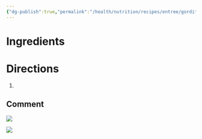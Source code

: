```yaml
---
{"dg-publish":true,"permalink":"/health/nutrition/recipes/entree/gorditas/","tags":["cookmate"]}
---
```




# Ingredients



# Directions

1) 

## Comment

![](https://lh3.googleusercontent.com/pw/AJFCJaXvZrJcNIWO1hq_Uso6YOAGzEd04tYo4RlEtJwOzmb_7v4sDFGMSluMY0nKglQ8PALGeH_WLdLsRoX_k5cpaX9jdQLx5JNgCY5IInSzzUp1MG80XbwGLyTvMWY5B0OVS2ReNDImPqRjqrjdrxOOxmFsyA=w1509-h849-s-no?authuser=0)

![](https://lh3.googleusercontent.com/pw/AJFCJaXC8rQcM1HRQmBtSjTCC_v2Zz3dn8mORYm40OF1MUZ1tpm-Tc0BnqdgkvB6qCwSomEYPBexzIcX8VdI42GCddmdnj-6ZWn0MbtLYEkqDy-4_xw7jegJ_UnWBa84CvN77LjXgmc3W4hGYPILpByMHp38hA=w1149-h646-s-no?authuser=0)